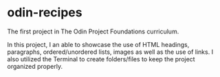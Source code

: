 # odin-recipes

The first project in The Odin Project Foundations curriculum.

In this project, I an able to showcase the use of HTML headings, paragraphs, ordered/unordered lists, images as well as the use of links.  I also utilized the Terminal to create folders/files to keep the project organized properly.